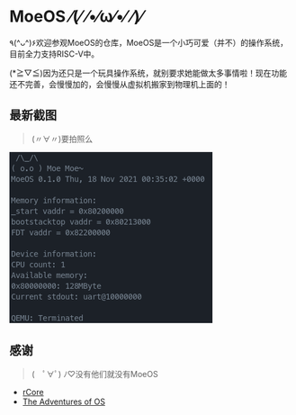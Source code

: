 # MoeOS  ⁄(⁄ ⁄•⁄ω⁄•⁄ ⁄)⁄

 ٩(^ᴗ^)۶欢迎参观MoeOS的仓库，MoeOS是一个小巧可爱（并不）的操作系统，目前全力支持RISC-V中。

 (*≧▽≦)因为还只是一个玩具操作系统，就别要求她能做太多事情啦！现在功能还不完善，会慢慢加的，会慢慢从虚拟机搬家到物理机上面的！

## 最新截图

> (〃∀〃)要拍照么

![latest-running-in-QEMU](./docs/images/latest-running-in-QEMU.png)

## 感谢

> (　ﾟ∀ﾟ) ﾉ♡没有他们就没有MoeOS

- [rCore](https://github.com/rcore-os/rCore)
- [The Adventures of OS](https://osblog.stephenmarz.com/index.html)
